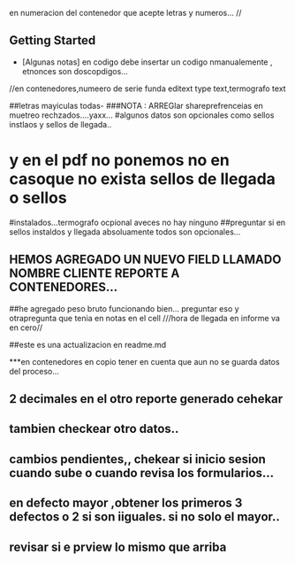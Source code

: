 en numeracion del contenedor que acepte letras y numeros...
//
## Getting Started
- [Algunas notas]
en codigo debe insertar un codigo nmanualemente , 
etnonces son doscopdigos...


//en contenedores,numeero de serie funda editext type text,termografo text
  
##letras mayiculas todas-
###NOTA : ARREGlar shareprefrenceias en muetreo rechzados....yaxx...
#algunos datos son opcionales como sellos instlaos y sellos de llegada..
# y en el pdf no ponemos no en casoque no exista sellos de llegada o sellos
#instalados...termografo ocpional aveces no hay ninguno
##preguntar si en sellos instaldos y llegada absoluamente todos son opcionales...
## HEMOS AGREGADO UN NUEVO FIELD LLAMADO NOMBRE CLIENTE REPORTE A CONTENEDORES...
##he agregado peso bruto funcionando bien...
preguntar eso y otrapregunta que tenia en notas en el cell
///hora de llegada en informe va en cero//


##este es una actualizacion en readme.md


***en contenedores en copio tener en cuenta que aun no se guarda datos del proceso...



## 2 decimales en el otro reporte generado cehekar
## tambien checkear otro datos..

## cambios pendientes,, chekear si inicio sesion cuando sube o cuando revisa los formularios...
## en defecto mayor ,obtener los primeros 3 defectos  o 2 si son iiguales. si no solo el mayor..
## revisar si e prview lo mismo que arriba


